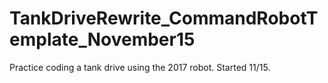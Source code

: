 # TankDriveRewrite_CommandRobotTemplate_November15

Practice coding a tank drive using the 2017 robot. Started 11/15.
